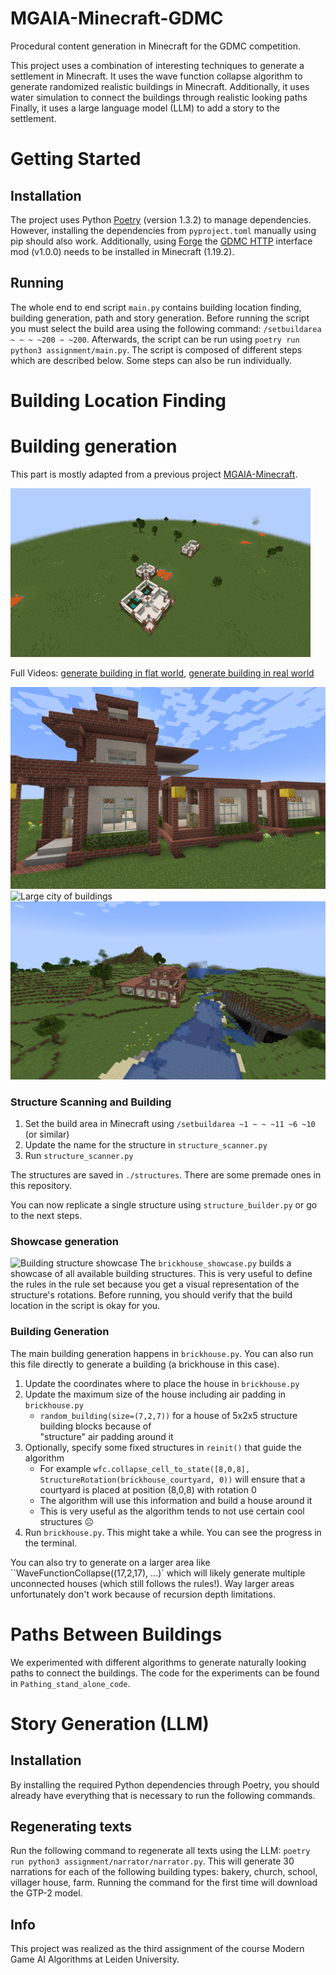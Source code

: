 # MGAIA-Minecraft-GDMC
Procedural content generation in Minecraft for the GDMC competition. 

This project uses a combination of interesting techniques to generate a settlement in Minecraft. 
It uses the wave function collapse algorithm to generate randomized realistic buildings in Minecraft.
Additionally, it uses water simulation to connect the buildings through realistic looking paths
Finally, it uses a large language model (LLM) to add a story to the settlement. 



# Getting Started
## Installation

The project uses Python [Poetry](https://python-poetry.org/) (version 1.3.2) to manage dependencies. However, installing the dependencies from `pyproject.toml` manually using pip should also work.
Additionally, using [Forge](https://files.minecraftforge.net/net/minecraftforge/forge/index_1.19.2.html) the [GDMC HTTP](https://github.com/Niels-NTG/gdmc_http_interface) interface mod (v1.0.0) needs to be installed in Minecraft (1.19.2).


## Running

The whole end to end script `main.py` contains building location finding, building generation, path and story generation.
Before running the script you must select the build area using the following command: `/setbuildarea ~ ~ ~ ~200 ~ ~200`.
Afterwards, the script can be run using `poetry run python3 assignment/main.py`.
The script is composed of different steps which are described below. 
Some steps can also be run individually.


# Building Location Finding



# Building generation
This part is mostly adapted from a previous project [MGAIA-Minecraft](https://github.com/ScholliYT/MGAIA-Minecraft).

![GIF of a large building generation process](docs/images/buildings/WFC_Generated_Building_3x.gif)

Full Videos: [generate building in flat world](https://cloud.fachschaften.org/s/iHzxSNXsZpsr46Z), [generate building in real world](https://cloud.fachschaften.org/s/c5NKyaDjYeLwEer)

![Close up of some building structures](docs/images/buildings/structures/building-structures-close-up.png)
![Large city of buildings](docs/images/buildings/large-city.png)
![Medium-sized building in real world](docs/images/buildings/generated_medium_building.png)


### Structure Scanning and Building

1. Set the build area in Minecraft using `/setbuildarea ~1 ~ ~ ~11 ~6 ~10` (or similar)
2. Update the name for the structure in `structure_scanner.py`
3. Run `structure_scanner.py`

The structures are saved in `./structures`. There are some premade ones in this repository.

You can now replicate a single structure using `structure_builder.py` or go to the next steps.

### Showcase generation
![Building structure showcase](docs/images/buildings/structures/strucutre_showcase.png)
The `brickhouse_showcase.py` builds a showcase of all available building structures. This is very useful to define the rules in the rule set 
because you get a visual representation of the structure's rotations.
Before running, you should verify that the build location in the script is okay for you.

### Building Generation

The main building generation happens in `brickhouse.py`. 
You can also run this file directly to generate a building (a brickhouse in this case).

1. Update the coordinates where to place the house in `brickhouse.py`
2. Update the maximum size of the house including air padding in `brickhouse.py`
    - `random_building(size=(7,2,7))` for a house of
    5x2x5 structure building blocks because of  
    "structure" air padding around it
3. Optionally, specify some fixed structures in `reinit()` that guide the algorithm
    - For example `wfc.collapse_cell_to_state([8,0,8], StructureRotation(brickhouse_courtyard, 0))` will ensure that a courtyard is placed at position (8,0,8) with rotation 0
    - The algorithm will use this information and build a house around it
    - This is very useful as the algorithm tends to not use certain cool structures ☹️
4. Run `brickhouse.py`. This might take a while. You can see the progress in the terminal.

You can also try to generate on a larger area like ``WaveFunctionCollapse((17,2,17), ...)`
which will likely generate multiple unconnected houses (which still follows the rules!). 
Way larger areas unfortunately don't work because of recursion depth limitations. 



# Paths Between Buildings
We experimented with different algorithms to generate naturally looking paths to connect the buildings. The code for the experiments can be found in `Pathing_stand_alone_code`.


# Story Generation (LLM)

## Installation
By installing the required Python dependencies through Poetry, you should already have everything that is necessary to run the following commands.
## Regenerating texts
Run the following command to regenerate all texts using the LLM: `poetry run python3 assignment/narrator/narrator.py`. This will generate 30 narrations for each of the following building types: bakery, church, school, villager house, farm.
Running the command for the first time will download the GTP-2 model.


## Info
This project was realized as the third assignment of the course Modern Game AI Algorithms at Leiden University.
